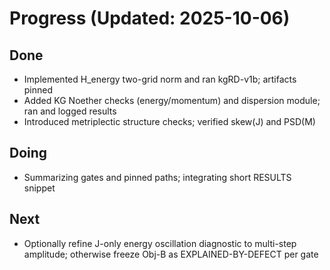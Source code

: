 # Progress (Updated: 2025-10-06)

## Done

- Implemented H_energy two-grid norm and ran kgRD-v1b; artifacts pinned
- Added KG Noether checks (energy/momentum) and dispersion module; ran and logged results
- Introduced metriplectic structure checks; verified skew(J) and PSD(M)

## Doing

- Summarizing gates and pinned paths; integrating short RESULTS snippet

## Next

- Optionally refine J-only energy oscillation diagnostic to multi-step amplitude; otherwise freeze Obj-B as EXPLAINED-BY-DEFECT per gate
